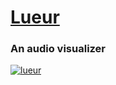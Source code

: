 # [Lueur](http://lueur.zolmeister.com)

### An audio visualizer
[![lueur](https://raw2.github.com/Zolmeister/lueur/master/lueur.gif)](http://lueur.zolmeister.com/)
